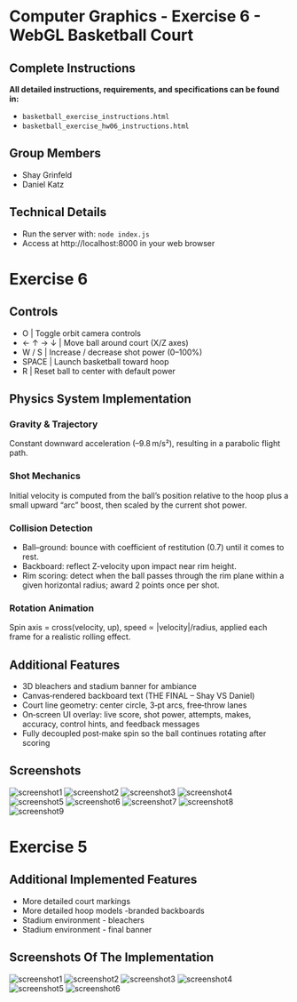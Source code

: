# Computer Graphics - Exercise 6 - WebGL Basketball Court

## Complete Instructions
**All detailed instructions, requirements, and specifications can be found in:**
- `basketball_exercise_instructions.html`
- `basketball_exercise_hw06_instructions.html`

## Group Members
- Shay Grinfeld
- Daniel Katz

## Technical Details
- Run the server with: `node index.js`
- Access at http://localhost:8000 in your web browser

# Exercise 6
## Controls
- O          |  Toggle orbit camera controls
- ← ↑ → ↓    |	Move ball around court (X/Z axes)
- W / S      |  Increase / decrease shot power (0–100%)
- SPACE      | 	Launch basketball toward hoop
- R          | 	Reset ball to center with default power

## Physics System Implementation
### Gravity & Trajectory
Constant downward acceleration (–9.8 m/s²), resulting in a parabolic flight path.

### Shot Mechanics
Initial velocity is computed from the ball’s position relative to the hoop plus a small upward “arc” boost, then scaled by the current shot power.

### Collision Detection
- Ball–ground: bounce with coefficient of restitution (0.7) until it comes to rest.
- Backboard: reflect Z-velocity upon impact near rim height.
- Rim scoring: detect when the ball passes through the rim plane within a given horizontal radius; award 2 points once per shot.

### Rotation Animation
Spin axis = cross(velocity, up), speed ∝ |velocity|/radius, applied each frame for a realistic rolling effect.

## Additional Features
- 3D bleachers and stadium banner for ambiance
- Canvas‑rendered backboard text (THE FINAL – Shay VS Daniel)
- Court line geometry: center circle, 3‑pt arcs, free‑throw lanes
- On‑screen UI overlay: live score, shot power, attempts, makes, accuracy, control hints, and feedback messages
- Fully decoupled post‑make spin so the ball continues rotating after scoring

## Screenshots 
![screenshot1](./screenshots/hw6/Screenshot1.png)
![screenshot2](./screenshots/hw6/Screenshot2.png)
![screenshot3](./screenshots/hw6/Screenshot3.png)
![screenshot4](./screenshots/hw6/Screenshot4.png)
![screenshot5](./screenshots/hw6/Screenshot5.png)
![screenshot6](./screenshots/hw6/Screenshot6.png)
![screenshot7](./screenshots/hw6/Screenshot7.png)
![screenshot8](./screenshots/hw6/Screenshot8.png)
![screenshot9](./screenshots/hw6/Screenshot9.png)

# Exercise 5
## Additional Implemented Features
- More detailed court markings
- More detailed hoop models -branded backboards
- Stadium environment - bleachers
- Stadium environment - final banner

## Screenshots Of The Implementation
![screenshot1](./screenshots/hw5/screenshot1.png)
![screenshot2](./screenshots/hw5/screenshot2.png)
![screenshot3](./screenshots/hw5/screenshot3.png)
![screenshot4](./screenshots/hw5/screenshot4.png)
![screenshot5](./screenshots/hw5/screenshot5.png)
![screenshot6](./screenshots/hw5/screenshot6.png)


